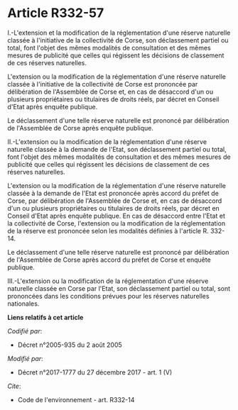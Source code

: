 # Article R332-57

I.-L'extension et la modification de la réglementation d'une réserve naturelle classée à l'initiative de la   collectivité de
Corse, son déclassement partiel ou total, font l'objet des mêmes modalités de consultation et des mêmes mesures de publicité
que celles qui régissent les décisions de classement de ces réserves naturelles. 

L'extension ou la modification de la réglementation d'une réserve naturelle classée à l'initiative de la   collectivité de
Corse est prononcée par délibération de l'Assemblée de Corse et, en cas de désaccord d'un ou plusieurs propriétaires ou
titulaires de droits réels, par décret en Conseil d'Etat après enquête publique. 

Le déclassement d'une telle réserve naturelle est prononcé par délibération de l'Assemblée de Corse après enquête publique. 

II.-L'extension ou la modification de la réglementation d'une réserve naturelle classée à la demande de l'Etat, son
déclassement partiel ou total, font l'objet des mêmes modalités de consultation et des mêmes mesures de publicité que celles
qui régissent les décisions de classement de ces réserves naturelles. 

L'extension ou la modification de la réglementation d'une réserve naturelle classée à la demande de l'Etat est prononcée
après accord du préfet de Corse, par délibération de l'Assemblée de Corse et, en cas de désaccord d'un ou plusieurs
propriétaires ou titulaires de droits réels, par décret en Conseil d'Etat après enquête publique. En cas de désaccord entre
l'Etat et la   collectivité de Corse, l'extension ou la modification de la réglementation de la réserve est prononcée selon
les modalités définies à l'article R. 332-14. 

Le déclassement d'une telle réserve naturelle est prononcé par délibération de l'Assemblée de Corse après accord du préfet de
Corse et enquête publique. 

III.-L'extension ou la modification de la réglementation d'une réserve naturelle classée en Corse par l'Etat, son
déclassement partiel ou total, sont prononcées dans les conditions prévues pour les réserves naturelles nationales.

**Liens relatifs à cet article**

_Codifié par_:

  - Décret n°2005-935 du 2 août 2005

_Modifié par_:

  - Décret n°2017-1777 du 27 décembre 2017 - art. 1 (V)

_Cite_:

  - Code de l'environnement - art. R332-14
